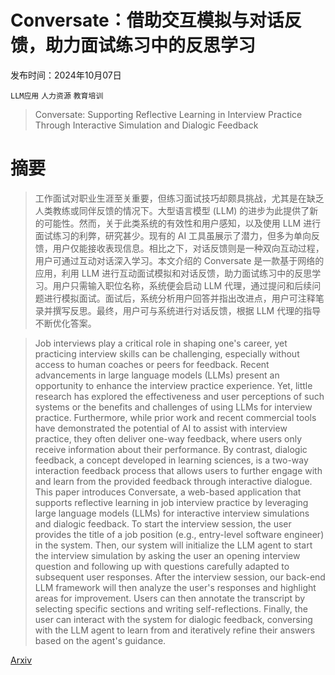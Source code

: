 # Conversate：借助交互模拟与对话反馈，助力面试练习中的反思学习

发布时间：2024年10月07日

`LLM应用` `人力资源` `教育培训`

> Conversate: Supporting Reflective Learning in Interview Practice Through Interactive Simulation and Dialogic Feedback

# 摘要

> 工作面试对职业生涯至关重要，但练习面试技巧却颇具挑战，尤其是在缺乏人类教练或同伴反馈的情况下。大型语言模型 (LLM) 的进步为此提供了新的可能性。然而，关于此类系统的有效性和用户感知，以及使用 LLM 进行面试练习的利弊，研究甚少。现有的 AI 工具虽展示了潜力，但多为单向反馈，用户仅能接收表现信息。相比之下，对话反馈则是一种双向互动过程，用户可通过互动对话深入学习。本文介绍的 Conversate 是一款基于网络的应用，利用 LLM 进行互动面试模拟和对话反馈，助力面试练习中的反思学习。用户只需输入职位名称，系统便会启动 LLM 代理，通过提问和后续问题进行模拟面试。面试后，系统分析用户回答并指出改进点，用户可注释笔录并撰写反思。最终，用户可与系统进行对话反馈，根据 LLM 代理的指导不断优化答案。

> Job interviews play a critical role in shaping one's career, yet practicing interview skills can be challenging, especially without access to human coaches or peers for feedback. Recent advancements in large language models (LLMs) present an opportunity to enhance the interview practice experience. Yet, little research has explored the effectiveness and user perceptions of such systems or the benefits and challenges of using LLMs for interview practice. Furthermore, while prior work and recent commercial tools have demonstrated the potential of AI to assist with interview practice, they often deliver one-way feedback, where users only receive information about their performance. By contrast, dialogic feedback, a concept developed in learning sciences, is a two-way interaction feedback process that allows users to further engage with and learn from the provided feedback through interactive dialogue. This paper introduces Conversate, a web-based application that supports reflective learning in job interview practice by leveraging large language models (LLMs) for interactive interview simulations and dialogic feedback. To start the interview session, the user provides the title of a job position (e.g., entry-level software engineer) in the system. Then, our system will initialize the LLM agent to start the interview simulation by asking the user an opening interview question and following up with questions carefully adapted to subsequent user responses. After the interview session, our back-end LLM framework will then analyze the user's responses and highlight areas for improvement. Users can then annotate the transcript by selecting specific sections and writing self-reflections. Finally, the user can interact with the system for dialogic feedback, conversing with the LLM agent to learn from and iteratively refine their answers based on the agent's guidance.

[Arxiv](https://arxiv.org/abs/2410.05570)